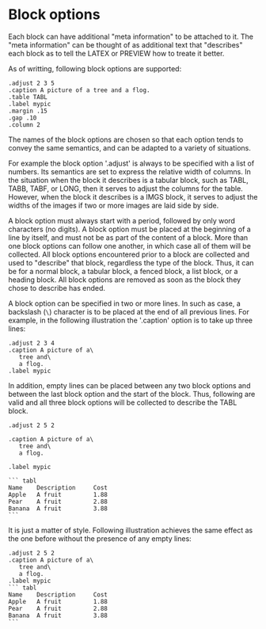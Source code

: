 # Block options

Each block can have additional "meta information" to be attached to it.  The
"meta information" can be thought of as additional text that "describes" each
block as to tell the LATEX or PREVIEW how to treate it better.

As of writting, following block options are supported:

    .adjust 2 3 5
    .caption A picture of a tree and a flog.
    .table TABL
    .label mypic
    .margin .15
    .gap .10
    .column 2


The names of the block options are chosen so that each option tends to convey
the same semantics, and can be adapted to a variety of situations.

For example the block option '.adjust' is always to be specified with a list of
numbers. Its semantics are set to express the relative width of columns.  In
the situation when the block it describes is a tabular block, such as TABL,
TABB, TABF, or LONG, then it serves to adjust the columns for the table.
However, when the block it describes is a IMGS block, it serves to adjust the
widths of the images if two or more images are laid side by side.

A block option must always start with a period, followed by only word
characters (no digits).  A block option must be placed at the beginning of a
line by itself, and must not be as part of the content of a block. More than
one block options can follow one another, in which case all of them will be
collected. All block options encountered prior to a block are collected and
used to "describe" that block, regardless the type of the block. Thus, it can
be for a normal block, a tabular block, a fenced block, a list block, or a
heading block. All block options are removed as soon as the block they chose to
describe has ended.

A block option can be specified in two or more lines. In such as case, a
backslash (`\`) character is to be placed at the end of all previous lines.
For example, in the following illustration the '.caption' option is to take up
three lines:

    .adjust 2 3 4
    .caption A picture of a\
       tree and\
       a flog.
    .label mypic

In addition, empty lines can be placed between any two block options and
between the last block option and the start of the block. Thus, following 
are valid and all three block options will be collected to describe the TABL
block.

    .adjust 2 5 2

    .caption A picture of a\
       tree and\
       a flog.

    .label mypic

    ``` tabl
    Name    Description     Cost
    Apple   A fruit         1.88     
    Pear    A fruit         2.88     
    Banana  A fruit         3.88     
    ```

It is just a matter of style. Following illustration achieves the same effect
as the one before without the presence of any empty lines:

    .adjust 2 5 2
    .caption A picture of a\
       tree and\
       a flog.
    .label mypic
    ``` tabl
    Name    Description     Cost
    Apple   A fruit         1.88     
    Pear    A fruit         2.88     
    Banana  A fruit         3.88     
    ```






